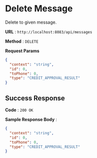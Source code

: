 # Delete Message

Delete to given message.

**URL** : `http://localhost:8083/api/messages`

**Method** : `DELETE`

**Request Params**

```json
{
  "context": "string",
  "id": 0,
  "toPhone": 0,
  "type": "CREDIT_APPROVAL_RESULT"
}
```

## Success Response

**Code** : `200 OK`

**Sample Response Body** :

```json
{
  "context": "string",
  "id": 0,
  "toPhone": 0,
  "type": "CREDIT_APPROVAL_RESULT"
}
```